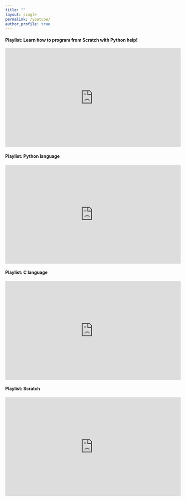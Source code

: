 ```yaml
---
title: ""
layout: single
permalink: /youtube/
author_profile: true
---
```

<link rel="stylesheet" href="{{ '/assets/css/custom.css' | relative_url }}">

#### Playlist: Learn how to program from Scratch with Python help!

<iframe width="560" height="315" src="https://www.youtube.com/embed/videoseries?si=1oqUOTQMZ5x8Bz9u&amp;list=PLwVUqx5k8jXoGd95bzmH-RmWVCMEpDccx" title="YouTube video player" frameborder="0" allow="accelerometer; autoplay; clipboard-write; encrypted-media; gyroscope; picture-in-picture; web-share" referrerpolicy="strict-origin-when-cross-origin" allowfullscreen></iframe>


#### Playlist: Python language

<iframe width="560" height="315" src="https://www.youtube.com/embed/videoseries?si=55VviKFvFbjAKQBc&amp;list=PLwVUqx5k8jXp-zvHUR5DZ8-A9jJsZAnsx" title="YouTube video player" frameborder="0" allow="accelerometer; autoplay; clipboard-write; encrypted-media; gyroscope; picture-in-picture; web-share" referrerpolicy="strict-origin-when-cross-origin" allowfullscreen></iframe>


#### Playlist: C language 

<iframe width="560" height="315" src="https://www.youtube.com/embed/videoseries?si=KCv9FMV3ghltW9l-&amp;list=PLwVUqx5k8jXpb2950uSUmel3yh8JsudDF" title="YouTube video player" frameborder="0" allow="accelerometer; autoplay; clipboard-write; encrypted-media; gyroscope; picture-in-picture; web-share" referrerpolicy="strict-origin-when-cross-origin" allowfullscreen></iframe>



#### Playlist: Scratch

<iframe width="560" height="315" src="https://www.youtube.com/embed/videoseries?si=H1Xtzhi-v18YGSUC&amp;list=PLwVUqx5k8jXpKVT_yL7uGr98hsCKXOiFo" title="YouTube video player" frameborder="0" allow="accelerometer; autoplay; clipboard-write; encrypted-media; gyroscope; picture-in-picture; web-share" referrerpolicy="strict-origin-when-cross-origin" allowfullscreen></iframe>